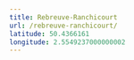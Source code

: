 ```yaml
---
title: Rebreuve-Ranchicourt
url: /rebreuve-ranchicourt/
latitude: 50.4366161
longitude: 2.5549237000000002
---
```

